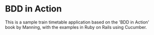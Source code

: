 # BDD in Action

This is a sample train timetable application based on the 'BDD in Action' book by Manning, with the examples in Ruby on Rails using Cucumber.
